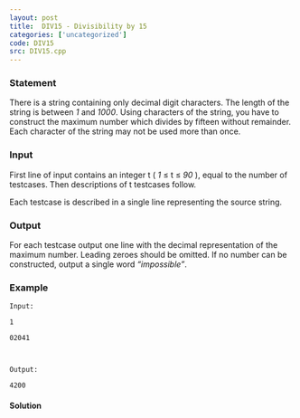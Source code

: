 ```yaml
---
layout: post
title:  DIV15 - Divisibility by 15
categories: ['uncategorized']
code: DIV15
src: DIV15.cpp
---
```


### **Statement**

There is a string containing only decimal digit characters. The length of the
string is between _1_ and _1000_. Using characters of the string, you have to
construct the maximum number which divides by fifteen without remainder. Each
character of the string may not be used more than once.

### Input

First line of input contains an integer t ( _1_ ≤ t ≤ _90_ ), equal to
the number of testcases. Then descriptions of t testcases follow.

Each testcase is described in a single line representing the source string.

### Output

For each testcase output one line with the decimal representation of the
maximum number. Leading zeroes should be omitted. If no number can be
constructed, output a single word _“impossible”_.

### Example

    
    
    Input:
    1
    02041
    
    Output:
    4200
    



#### **Solution**



